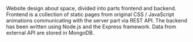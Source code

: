 Website design about space, divided into parts frontend and backend. Frontend is a collection of static pages from original CSS / JavaScript animations communicating with the server part via REST API. The backend has been written using Node.js and the Express framework. Data from external API are stored in MongoDB.